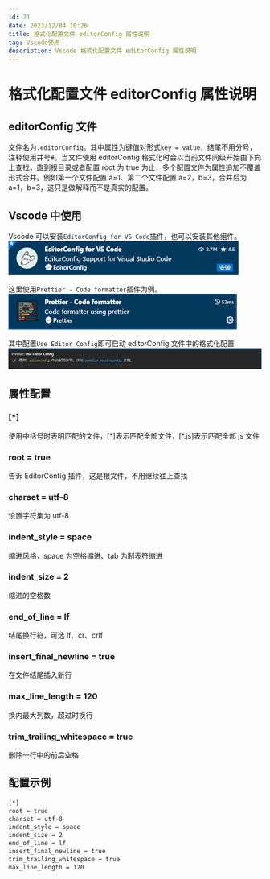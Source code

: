 ```yaml
---
id: 21
date: 2023/12/04 10:26
title: 格式化配置文件 editorConfig 属性说明
tag: Vscode使用
description: Vscode 格式化配置文件 editorConfig 属性说明
---
```


# 格式化配置文件 editorConfig 属性说明

## editorConfig 文件

文件名为`.editorConfig`。其中属性为键值对形式`key = value`，结尾不用分号，注释使用井号`#`。当文件使用 editorConfig 格式化时会以当前文件同级开始由下向上查找，直到根目录或者配置 root 为 true 为止，多个配置文件为属性追加不覆盖形式合并。例如第一个文件配置 a=1、第二个文件配置 a=2，b=3，合并后为 a=1，b=3，这只是做解释而不是真实的配置。

## Vscode 中使用

Vscode 可以安装`EditorConfig for VS Code`插件，也可以安装其他组件。 ![Alt text](assets/VscodeEditorConfig/image.png)

这里使用`Prettier - Code formatter`插件为例。 ![Alt text](assets/VscodeEditorConfig/image-1.png)

其中配置`Use Editor Config`即可启动 editorConfig 文件中的格式化配置 ![Alt text](assets/VscodeEditorConfig/image-2.png)

## 属性配置

### [*]

使用中括号时表明匹配的文件，[*]表示匹配全部文件，[\*.js]表示匹配全部 js 文件

### root = true

告诉 EditorConfig 插件，这是根文件，不用继续往上查找

### charset = utf-8

设置字符集为 utf-8

### indent_style = space

缩进风格，space 为空格缩进、tab 为制表符缩进

### indent_size = 2

缩进的空格数

### end_of_line = lf

结尾换行符，可选 lf、cr、crlf

### insert_final_newline = true

在文件结尾插入新行

### max_line_length = 120

换内最大列数，超过时换行

### trim_trailing_whitespace = true

删除一行中的前后空格

## 配置示例

```
[*]
root = true
charset = utf-8
indent_style = space
indent_size = 2
end_of_line = lf
insert_final_newline = true
trim_trailing_whitespace = true
max_line_length = 120
```
